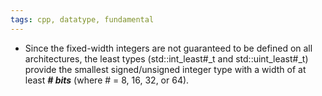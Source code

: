 ```yaml
---
tags: cpp, datatype, fundamental
---
```


- Since the fixed-width integers are not guaranteed to be defined on all architectures, the least types (std::int_least#\_t and std::uint_least#\_t) provide the smallest signed/unsigned integer type with a width of at least ***# bits*** (where # = 8, 16, 32, or 64).